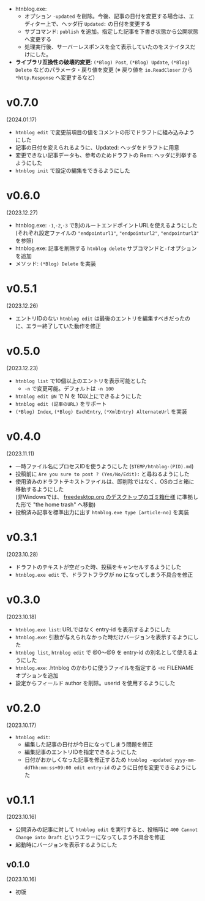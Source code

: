 - htnblog.exe:
    - オプション `-updated` を削除。今後、記事の日付を変更する場合は、エディター上で、ヘッダ行 `Updated:` の日付を変更する
    - サブコマンド: `publish` を追加。指定した記事を下書き状態から公開状態へ変更する
    - 処理実行後、サーバーレスポンスを全て表示していたのをステイタスだけにした。
- **ライブラリ互換性の破壊的変更**: `(*Blog) Post`, `(*Blog) Update`, `(*Blog) Delete` などのパラメータ・戻り値を変更 (※ 戻り値を `io.ReadCloser` から `*http.Response` へ変更するなど)

v0.7.0
======
(2024.01.17)

- `htnblog edit` で変更前項目の値をコメントの形でドラフトに組み込みようにした
- 記事の日付を変えられるように、Updated: ヘッダをドラフトに用意
- 変更できない記事データも、参考のためドラフトの Rem: ヘッダに列挙するようにした
- `htnblog init` で設定の編集をできるようにした

v0.6.0
======
(2023.12.27)

- htnblog.exe: `-1`,`-2`,`-3` で別のルートエンドポイントURLを使えるようにした
  (それぞれ設定ファイルの `"endpointurl1"`, `"endpointurl2"`, `"endpointurl3"` を参照)
- htnblog.exe: 記事を削除する `htnblog delete` サブコマンドと`-f`オプションを追加
- メソッド: `(*Blog) Delete` を実装

v0.5.1
======
(2023.12.26)

- エントリIDのない `htnblog edit` は最後のエントリを編集すべきだったのに、エラー終了していた動作を修正

v0.5.0
======
(2023.12.23)

- `htnblog list` で10個以上のエントリを表示可能とした
    - `-n` で変更可能。デフォルトは `-n 100`
- `htnblog edit @N` で N を 10以上にできるようにした
- `htnblog edit (記事のURL)` をサポート
- `(*Blog) Index`, `(*Blog) EachEntry`, `(*XmlEntry) AlternateUrl` を実装

v0.4.0
======
(2023.11.11)

- 一時ファイル名にプロセスIDを使うようにした (`$TEMP/htnblog-(PID).md`)
- 投稿前に `Are you sure to post ? (Yes/No/Edit):` と尋ねるようにした
- 使用済みのドラフトテキストファイルは、即削除ではなく、OSのゴミ箱に移動するようにした  
  (非Windowsでは、 [freedesktop.org のデスクトップのゴミ箱仕様](https://www.freedesktop.org/wiki/Specifications/trash-spec/) に準拠した形で "the home trash" へ移動)
- 投稿済み記事を標準出力に出す `htnblog.exe type [article-no]` を実装

v0.3.1
======
(2023.10.28)

- ドラフトのテキストが空だった時、投稿をキャンセルするようにした
- `htnblog.exe edit` で、ドラフトフラグが no になってしまう不具合を修正

v0.3.0
======
(2023.10.18)

- `htnblog.exe list`: URLではなく entry-id を表示するようにした
- `htnblog.exe`: 引数が与えられなかった時だけバージョンを表示するようにした
- `htnblog list`, `htnblog edit` で @0～@9 を entry-id の別名として使えるようにした
- `htnblog.exe`: .htnblog のかわりに使うファイルを指定する -rc FILENAME オプションを追加
- 設定からフィールド author を削除。userid を使用するようにした

v0.2.0
======
(2023.10.17)

- `htnblog edit`:
    - 編集した記事の日付が今日になってしまう問題を修正
    - 編集記事のエントリIDを指定できるようにした
    - 日付がおかしくなった記事を修正するため `htnblog -updated yyyy-mm-ddThh:mm:ss+09:00 edit entry-id` のように日付を変更できるようにした

v0.1.1
======
(2023.10.16)

- 公開済みの記事に対して `htnblog edit` を実行すると、投稿時に
  `400 Cannot Change into Draft` というエラーになってしまう不具合を修正
- 起動時にバージョンを表示するようにした

v0.1.0
------
(2023.10.16)

- 初版
